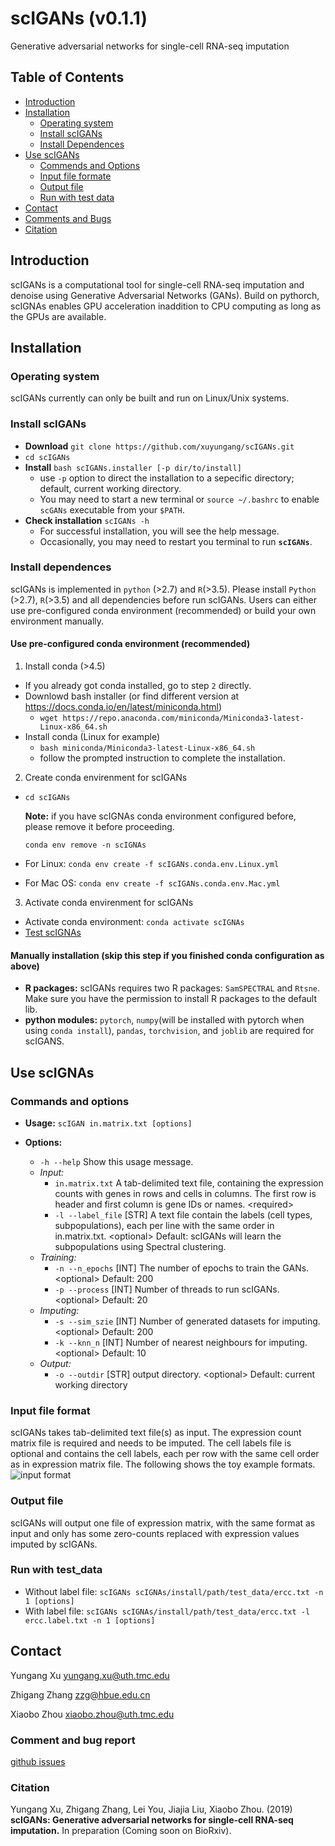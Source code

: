 # scIGANs (v0.1.1)
Generative adversarial networks for single-cell RNA-seq imputation
## Table of Contents
- [Introduction](#introduction)
- [Installation](#install)
  - [Operating system](#os)
  - [Install scIGANs](#build)
  - [Install Dependences](#depend)
- [Use scIGANs](#run)
  - [Commends and Options](#cmd)
  - [Input file formate](#input)
  - [Output file](#output)
  - [Run with test data](#test)
- [Contact](#contac)
- [Comments and Bugs](#issue)
- [Citation](#cite)
## <a name="introduction"></a>Introduction
scIGANs is a computational tool for single-cell RNA-seq imputation and denoise using Generative Adversarial Networks (GANs). Build on pythorch, scIGNAs enables GPU acceleration inaddition to CPU computing as long as the GPUs are available.
## <a name="install"></a>Installation
### <a name="os"></a>Operating system
scIGANs currently can only be built and run on Linux/Unix systems.
### <a name="build"></a>Install scIGANs
- **Download** `git clone https://github.com/xuyungang/scIGANs.git`
- `cd scIGANs`
- **Install** `bash scIGANs.installer [-p dir/to/install]`
  - use `-p` option to direct the installation to a sepecific directory; default, current working directory.
  - You may need to start a new terminal or `source ~/.bashrc` to enable `scGANs` executable from your `$PATH`.
- **Check installation** `scIGANs -h`
  - For successful installation, you will see the help message.
  - Occasionally, you may need to restart you terminal to run **`scIGANs`**.
### <a name="depend"></a>Install dependences
scIGANs is implemented in `python` (>2.7) and `R`(>3.5). Please install `Python` (>2.7), `R`(>3.5) and all dependencies before run scIGANs. Users can either use pre-configured conda environment (recommended) or build your own environment manually.
  #### Use pre-configured conda environment (recommended)
  1. Install conda (>4.5)
  - If you already got conda installed, go to step `2` directly.
  - Downlowd bash installer (or find different version at https://docs.conda.io/en/latest/miniconda.html)
    - `wget https://repo.anaconda.com/miniconda/Miniconda3-latest-Linux-x86_64.sh`
  - Install conda (Linux for example)
    - `bash miniconda/Miniconda3-latest-Linux-x86_64.sh`
    - follow the prompted instruction to complete the installation.
  2. Create conda envirenment for scIGANs
  - `cd scIGANs`
    
    **Note:** if you have scIGNAs conda environment configured before, please remove it before proceeding.
    
    `conda env remove -n scIGNAs`
  - For Linux: `conda env create -f scIGANs.conda.env.Linux.yml`
  - For Mac OS: `conda env create -f scIGANs.conda.env.Mac.yml`

  3. Activate conda envirenment for scIGANs
  - Activate conda environment: `conda activate scIGNAs`
  - [Test scIGNAs](#test)
  ####  Manually installation (skip this step if you finished conda configuration as above)
  - **R packages:**  scIGANs requires two R packages: `SamSPECTRAL` and `Rtsne`. Make sure you have the permission to install R packages to the default lib.
  - **python modules:** `pytorch`, `numpy`(will be installed with pytorch when using `conda install`), `pandas`, `torchvision`, and `joblib` are required for scIGANS.
## <a name="run"></a>Use scIGNAs
### <a name="cmd"></a>Commands and options

- **Usage:** `scIGAN in.matrix.txt [options]`

- **Options:**

    - `-h --help`      Show this usage message. 
    - *Input:*
        - `in.matrix.txt`   A tab-delimited text file, containing the expression counts with genes in 
                         rows and cells in columns. The  first row is header and first column is gene IDs
                         or names. \<required> 
        - `-l --label_file` \[STR]  A text file contain the labels (cell types, subpopulations), 
                                each per line with the same order in in.matrix.txt. \<optional> 
                                Default: scIGANs will learn the subpopulations using Spectral clustering.
    - *Training:*
        - `-n --n_epochs`   \[INT]   The number of epochs to train the GANs. \<optional> Default: 200
        - `-p --process`    \[INT]   Number of threads to run scIGANs. \<optional> Default: 20
    - *Imputing:*
        - `-s --sim_szie`   \[INT]   Number of generated datasets for imputing. \<optional> Default: 200
        - `-k --knn_n`      \[INT]   Number of nearest neighbours for imputing. \<optional> Default: 10
    - *Output:*
         - `-o --outdir`    \[STR]   output directory. \<optional> Default: current working directory
### <a name="input"></a>Input file format
scIGANs takes tab-delimited text file(s) as input. The expression count matrix file is required and needs to be imputed. The cell labels file is optional and contains the cell labels, each per row with the same cell order as in expression matrix file. The following shows the toy example formats.
![input format](https://raw.githubusercontent.com/xuyungang/Reproducibility/master/scIGANs/scIGANs_input.png)
### <a name="output"></a>Output file
scIGANs will output one file of expression matrix, with the same format as input and only has some zero-counts replaced with expression values imputed by scIGANs.

### <a name="test"></a>Run with test_data
- Without label file: `scIGANs scIGNAs/install/path/test_data/ercc.txt -n 1 [options]`
- With label file: `scIGANs scIGNAs/install/path/test_data/ercc.txt -l ercc.label.txt -n 1 [options]`
## <a name="contact"></a>Contact
Yungang Xu yungang.xu@uth.tmc.edu

Zhigang Zhang zzg@hbue.edu.cn

Xiaobo Zhou xiaobo.zhou@uth.tmc.edu
### <a name="issue"></a>Comment and bug report
[github issues](https://github.com/xuyungang/scIGANs0.1.1/issues)
### <a name="cite"></a>Citation
Yungang Xu, Zhigang Zhang, Lei You, Jiajia Liu, Xiaobo Zhou. (2019) **scIGANs: Generative adversarial networks for 
single-cell RNA-seq imputation.** In preparation (Coming soon on BioRxiv). 
